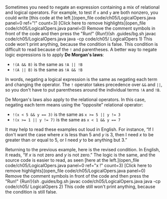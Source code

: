 Sometimes you need to negate an expression containing a mix of relational and logical operators. For example, to test if `x` and `y` are both nonzero, you could write [this code at the left.](open_file code/ch05/LogicalOpers.java panel=0 ref="!" count=3) 
[Click here to remove highlights](open_file code/ch05/LogicalOpers.java panel=0)
Remove the comment symbols in front of the code and then press the "Run!"
{Run!}(sh .guides/bg.sh javac code/ch05/LogicalOpers.java java -cp code/ch05/ LogicalOpers 1) This code won't print anything, because the condition is false. 
 This condition is difficult to read because of the `!` and parentheses. A better way to negate logic expressions is to apply **De Morgan's laws**:



* `!(A && B)`  is the same as  `!A || !B`
* `!(A || B)`  is the same as  `!A && !B`



In words, negating a logical expression is the same as negating each term and changing the operator. The `!` operator takes precedence over `&&` and `||`, so you don't have to put parentheses around the individual terms `!A` and `!B`.

De Morgan's laws also apply to the relational operators. In this case, negating each term means using the “opposite” relational operator:



* `!(x < 5 && y == 3)`  is the same as  `x >= 5 || y != 3`
* `!(x >= 1 || y != 7)`  is the same as  `x < 1 && y == 7`



It may help to read these examples out loud in English. For instance, “If I don't want the case where $x$ is less than 5 and $y$ is 3, then I need $x$ to be greater than or equal to 5, or I need $y$ to be anything but 3.”

Returning to the previous example, here is the revised condition. In English, it reads, “If $x$ is not zero and $y$ is not zero.” The logic is the same, and the source code is easier to read, as seen [here at the left.](open_file code/ch05/LogicalOpers.java panel=0 ref="x !" count=3) 
[Click here to remove highlights](open_file code/ch05/LogicalOpers.java panel=0)
Remove the comment symbols in front of the code and then press the "Run!"
{Run!}(sh .guides/bg.sh javac code/ch05/LogicalOpers.java java -cp code/ch05/ LogicalOpers 2) This code still won't print anything, because the condition is still false. 
